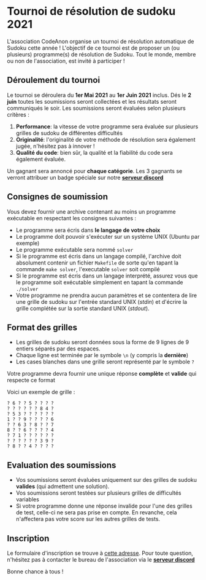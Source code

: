 # Tournoi de résolution de sudoku 2021

L'association CodeAnon organise un tournoi de résolution automatique de Sudoku cette année ! L'objectif de ce tournoi est de proposer un (ou plusieurs) programme(s) de résolution de Sudoku.
Tout le monde, membre ou non de l'association, est invité à participer !

## Déroulement du tournoi

Le tournoi se déroulera du **1er Mai 2021** au **1er Juin 2021** inclus. Dés le **2 juin** toutes les soumissions seront collectées et les résultats seront communiqués le soir. Les soumissions seront évaluées selon plusieurs critères :

1. **Performance**: la vitesse de votre programme sera évaluée sur plusieurs grilles de sudoku de différentes difficultés
2. **Originalité**: l'originalité de votre méthode de résolution sera également jugée, n'hésitez pas à innover !
3. **Qualité du code**: bien sûr, la qualité et la fiabilité du code sera également évaluée.

Un gagnant sera annoncé pour **chaque catégorie**. Les 3 gagnants se verront attribuer un badge spéciale sur notre **[serveur discord](https://codeanon.org/discord/)**


## Consignes de soumission

Vous devez fournir une archive contenant au moins un programme exécutable en respectant les consignes suivantes :
+ Le programme sera écris dans **le langage de votre choix**
+ Le programme doit pouvoir s'exécuter sur un système UNIX (Ubuntu par exemple)
+ Le programme exécutable sera nommé `solver`
+ Si le programme est écris dans un langage compilé, l'archive doit absolument contenir un fichier `Makefile` de sorte qu'en tapant la commande `make solver`, l'executable `solver` soit compilé
+ Si le programme est écris dans un langage interprété, assurez vous que le programme soit exécutable simplement en tapant la commande `./solver`
+ Votre programme ne prendra aucun paramètres et se contentera de lire une grille de sudoku sur l'entrée standard UNIX (*stdin*) et d'écrire la grille complétée sur la sortie standard UNIX (*stdout*).
  
## Format des grilles

+ Les grilles de sudoku seront données sous la forme de 9 lignes de 9 entiers séparés par des espaces.
+ Chaque ligne est terminée par le symbole `\n` (y compris la **dernière**)
+ Les cases blanches dans une grille seront représenté par le symbole `?`
  
Votre programme devra fournir une unique réponse **complète** et **valide** qui respecte ce format

Voici un exemple de grille :

```
? 6 ? ? 5 ? ? ? ?
? ? ? ? ? ? 8 4 ?
? 5 3 ? ? ? ? ? ?
1 ? ? 9 ? ? ? ? 6
? ? 6 3 ? 8 ? ? 7
8 ? ? 6 ? ? ? ? 4
? 7 1 ? ? ? ? ? ?
? ? ? ? ? ? 3 9 ?
? 8 ? ? 4 ? ? ? ?
```

## Evaluation des soumissions

+ Vos soumissions seront évaluées uniquement sur des grilles de sudoku **valides** (qui admettent une solution).
+ Vos soumissions seront testées sur plusieurs grilles de difficultés variables
+ Si votre programme donne une réponse invalide pour l'une des grilles de test, celle-ci ne sera pas prise en compte. En revanche, cela n'affectera pas votre score sur les autres grilles de tests.

## Inscription

Le formulaire d'inscription se trouve à [cette adresse](https://forms.gle/dazkNZcMjmM6g4Ag9).
Pour toute question, n'hésitez pas à contacter le bureau de l'association via le **[serveur discord](https://codeanon.org/discord)**

Bonne chance à tous !


